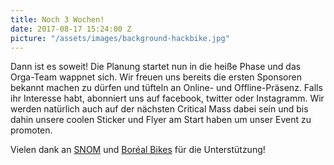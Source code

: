 ```yaml
---
title: Noch 3 Wochen!
date: 2017-08-17 15:24:00 Z
picture: "/assets/images/background-hackbike.jpg"
---
```


Dann ist es soweit! Die Planung startet nun in die heiße Phase und das Orga-Team wappnet sich. Wir freuen uns bereits die ersten Sponsoren bekannt machen zu dürfen und tüfteln an Online- und Offline-Präsenz.
Falls ihr Interesse habt, abonniert uns auf facebook, twitter oder Instagramm. Wir werden natürlich auch auf der nächsten Critical Mass dabei sein und bis dahin unsere coolen Sticker und Flyer am Start haben um unser Event zu promoten.

Vielen dank an [SNOM](https://www.snom.com/) und [Boréal Bikes](https://borealbikes.com/) für die Unterstützung!

